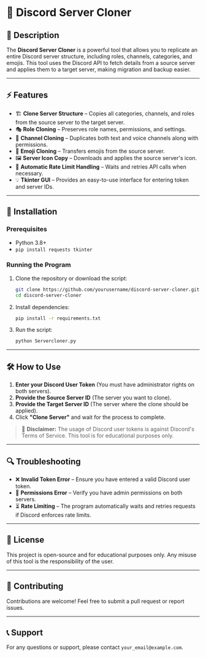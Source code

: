 # 🚀 Discord Server Cloner

## 📜 Description
The **Discord Server Cloner** is a powerful tool that allows you to replicate an entire Discord server structure, including roles, channels, categories, and emojis. This tool uses the Discord API to fetch details from a source server and applies them to a target server, making migration and backup easier.

---

## ⚡ Features
- 🏗 **Clone Server Structure** – Copies all categories, channels, and roles from the source server to the target server.
- 🎭 **Role Cloning** – Preserves role names, permissions, and settings.
- 📂 **Channel Cloning** – Duplicates both text and voice channels along with permissions.
- 🎨 **Emoji Cloning** – Transfers emojis from the source server.
- 🖼 **Server Icon Copy** – Downloads and applies the source server's icon.
- 🔄 **Automatic Rate Limit Handling** – Waits and retries API calls when necessary.
- 💡 **Tkinter GUI** – Provides an easy-to-use interface for entering token and server IDs.

---

## 🔧 Installation
### Prerequisites
- Python 3.8+
- `pip install requests tkinter`

### Running the Program
1. Clone the repository or download the script:
   ```sh
   git clone https://github.com/yourusername/discord-server-cloner.git
   cd discord-server-cloner
   ```
2. Install dependencies:
   ```sh
   pip install -r requirements.txt
   ```
3. Run the script:
   ```sh
   python Servercloner.py
   ```

---

## 🛠 How to Use
1. **Enter your Discord User Token** (You must have administrator rights on both servers).
2. **Provide the Source Server ID** (The server you want to clone).
3. **Provide the Target Server ID** (The server where the clone should be applied).
4. Click **"Clone Server"** and wait for the process to complete.

> 🛑 **Disclaimer:** The usage of Discord user tokens is against Discord's Terms of Service. This tool is for educational purposes only.

---

## 🔍 Troubleshooting
- ❌ **Invalid Token Error** – Ensure you have entered a valid Discord user token.
- 🚫 **Permissions Error** – Verify you have admin permissions on both servers.
- ⏳ **Rate Limiting** – The program automatically waits and retries requests if Discord enforces rate limits.

---

## 📜 License
This project is open-source and for educational purposes only. Any misuse of this tool is the responsibility of the user.

---

## 🤝 Contributing
Contributions are welcome! Feel free to submit a pull request or report issues.

---

## 📞 Support
For any questions or support, please contact `your_email@example.com`.

